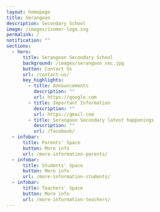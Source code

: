 ```yaml
---
layout: homepage
title: Serangoon
description: Secondary School
image: /images/isomer-logo.svg
permalink: /
notification: ""
sections:
  - hero:
      title: Serangoon Secondary School
      background: /images/serangoon sec.jpg
      button: Contact Us
      url: /contact-us/
      key_highlights:
        - title: Announcements
          description: ""
          url: https://google.com
        - title: Important Information
          description: ""
          url: https://gmail.com
        - title: Serangoon Secondary latest happenings
          description: ""
          url: /facebook/
  - infobar:
      title: Parents' Space
      button: More info
      url: /more-information-parents/
  - infobar:
      title: Students' Space
      button: More info
      url: /more-information-students/
  - infobar:
      title: Teachers' Space
      button: More info
      url: /more-information-teachers/
---
```



